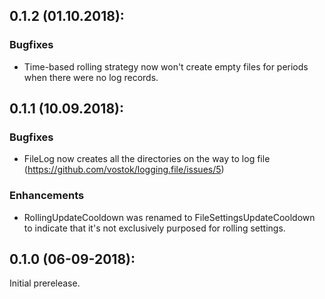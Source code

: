 ## 0.1.2 (01.10.2018):

### Bugfixes

* Time-based rolling strategy now won't create empty files for periods when there were no log records.


## 0.1.1 (10.09.2018):

### Bugfixes

* FileLog now creates all the directories on the way to log file (https://github.com/vostok/logging.file/issues/5)

### Enhancements

* RollingUpdateCooldown was renamed to FileSettingsUpdateCooldown to indicate that it's not exclusively purposed for rolling settings.


## 0.1.0 (06-09-2018): 

Initial prerelease.
